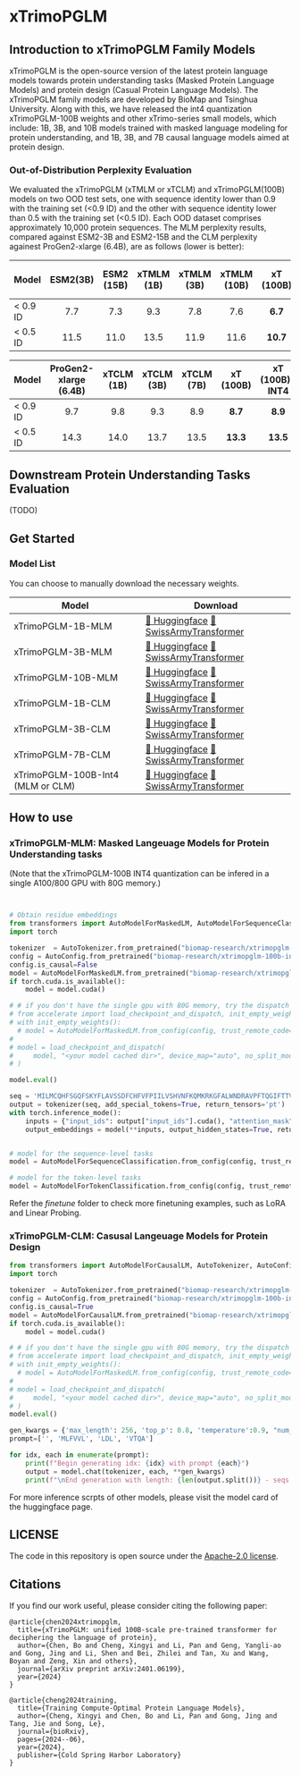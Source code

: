 # xTrimoPGLM 

##  Introduction to xTrimoPGLM Family Models

xTrimoPGLM is the open-source version of the latest protein language models towards protein understanding tasks (Masked Protein Language Models) and protein design (Casual Protein Language Models). The xTrimoPGLM family models are developed by BioMap and Tsinghua University. Along with this, we have released the int4 quantization xTrimoPGLM-100B weights and other xTrimo-series small models, which include: 1B, 3B, and 10B models trained with masked language modeling for protein understanding, and 1B, 3B, and 7B causal language models aimed at protein design.

### Out-of-Distribution Perplexity Evaluation

We evaluated the xTrimoPGLM (xTMLM or xTCLM) and xTrimoPGLM(100B) models on two OOD test sets, one with sequence identity lower than 0.9 with the training set (<0.9 ID) and the other with sequence identity lower than 0.5 with the training set (<0.5 ID). Each OOD dataset comprises approximately 10,000 protein sequences. The MLM perplexity results, compared against ESM2-3B and ESM2-15B and the CLM perplexity againest ProGen2-xlarge (6.4B), are as follows (lower is better):

| Model               | ESM2(3B)| ESM2 (15B) | xTMLM (1B) | xTMLM (3B) | xTMLM (10B) | xT (100B) | xT (100B)-INT4 |
|:--------------------|:----------:|:----------:|:----------:|:----------:|:--------------------:|:--------------------:|:--------------------:|
| < 0.9 ID           |   7.7   |   7.3    | 9.3    |    7.8    |      7.6    |            **6.7**         |  **6.8**         | 
| < 0.5 ID            |  11.5 |  11.0  |  13.5 |   11.9  |   11.6   |         **10.7**          | **10.8**          |


| Model               | ProGen2-xlarge (6.4B) | xTCLM (1B) | xTCLM (3B) | xTCLM (7B) | xT (100B) | xT (100B)-INT4 |
|:--------------------|:----------:|:----------:|:----------:|:--------------------:|:--------------------:|:--------------------:|
| < 0.9 ID            |   9.7     | 9.8    |    9.3    |      8.9    |            **8.7**         |      **8.9**         | 
| < 0.5 ID            |   14.3    |  14.0  |    13.7  |    13.5   |         **13.3**          |   **13.5**          |

## Downstream Protein Understanding Tasks Evaluation
(TODO)

## Get Started
### Model List
You can choose to manually download the necessary weights.

| Model            |Download                                                                                                                                |                                                                                                                                                                                
|------------------|-----------------------------------------------------------------------------------------------------------------------------------------|
| xTrimoPGLM-1B-MLM        | [🤗 Huggingface](https://huggingface.co/biomap-research/xtrimopglm-1b-mlm)  [🔨 SwissArmyTransformer]()  |
| xTrimoPGLM-3B-MLM     | [🤗 Huggingface](https://huggingface.co/biomap-research/xtrimopglm-3b-mlm)  [🔨 SwissArmyTransformer]()   |
| xTrimoPGLM-10B-MLM   | [🤗 Huggingface](https://huggingface.co/biomap-research/xtrimopglm-10b-mlm)  [🔨 SwissArmyTransformer]() |     
| xTrimoPGLM-1B-CLM        | [🤗 Huggingface](https://huggingface.co/biomap-research/xtrimopglm-1b-clm)  [🔨 SwissArmyTransformer]()  |
| xTrimoPGLM-3B-CLM     | [🤗 Huggingface](https://huggingface.co/biomap-research/xtrimopglm-3b-clm)  [🔨 SwissArmyTransformer]()   |
| xTrimoPGLM-7B-CLM   | [🤗 Huggingface](https://huggingface.co/biomap-research/xtrimopglm-7b-clm)  [🔨 SwissArmyTransformer]() |   
| xTrimoPGLM-100B-Int4  (MLM or CLM) | [🤗 Huggingface](https://huggingface.co/biomap-research/xtrimopglm-100b-int4)  [🔨 SwissArmyTransformer]() |                                                                                                                                                                                              |                                                                                                                                                                                  |

## How to use
### xTrimoPGLM-MLM: Masked Langeuage Models for Protein Understanding tasks
(Note that the xTrimoPGLM-100B INT4 quantization can be infered in a single A100/800 GPU with 80G memory.)
```python


# Obtain residue embeddings
from transformers import AutoModelForMaskedLM, AutoModelForSequenceClassification, AutoModelForTokenClassification, AutoTokenizer, AutoConfig
import torch

tokenizer  = AutoTokenizer.from_pretrained("biomap-research/xtrimopglm-100b-int4", trust_remote_code=True, use_fast=True)
config = AutoConfig.from_pretrained("biomap-research/xtrimopglm-100b-int4",  trust_remote_code=True, torch_dtype=torch.half)
config.is_causal=False
model = AutoModelForMaskedLM.from_pretrained("biomap-research/xtrimopglm-100b-int4", config = config, torch_dtype=torch.half,trust_remote_code=True)
if torch.cuda.is_available():
    model = model.cuda()

# # if you don't have the single gpu with 80G memory, try the dispatch load.
# from accelerate import load_checkpoint_and_dispatch, init_empty_weights
# with init_empty_weights():
  # model = AutoModelForMaskedLM.from_config(config, trust_remote_code=True)
# 
# model = load_checkpoint_and_dispatch(
#     model, "<your model cached dir>", device_map="auto", no_split_module_classes=["xTrimoPGLMBlock"], strict=True, dtype=dtype
# )

model.eval()

seq = 'MILMCQHFSGQFSKYFLAVSSDFCHFVFPIILVSHVNFKQMKRKGFALWNDRAVPFTQGIFTTVMILLQYLHGTG'
output = tokenizer(seq, add_special_tokens=True, return_tensors='pt')
with torch.inference_mode():
    inputs = {"input_ids": output["input_ids"].cuda(), "attention_mask": output["attention_mask"].cuda()}
    output_embeddings = model(**inputs, output_hidden_states=True, return_last_hidden_state=True).hidden_states[:-1, 0] # get rid of the <eos> token


# model for the sequence-level tasks
model = AutoModelForSequenceClassification.from_config(config, trust_remote_code=True, torch_dtype=torch.bfloat16)

# model for the token-level tasks
model = AutoModelForTokenClassification.from_config(config, trust_remote_code=True, torch_dtype=torch.bfloat16)
```


Refer the *finetune* folder to check more finetuning examples, such as LoRA and Linear Probing.

### xTrimoPGLM-CLM: Casusal Langeuage Models for Protein Design 
```python
from transformers import AutoModelForCausalLM, AutoTokenizer, AutoConfig
import torch

tokenizer  = AutoTokenizer.from_pretrained("biomap-research/xtrimopglm-100b-int4", trust_remote_code=True, use_fast=True)
config = AutoConfig.from_pretrained("biomap-research/xtrimopglm-100b-int4",  trust_remote_code=True, torch_dtype=torch.half)
config.is_causal=True
model = AutoModelForCausalLM.from_pretrained("biomap-research/xtrimopglm-100b-int4", config = config, torch_dtype=torch.half,trust_remote_code=True)
if torch.cuda.is_available():
    model = model.cuda()

# # if you don't have the single gpu with 80G memory, try the dispatch load.
# from accelerate import load_checkpoint_and_dispatch, init_empty_weights
# with init_empty_weights():
  # model = AutoModelForMaskedLM.from_config(config, trust_remote_code=True)
# 
# model = load_checkpoint_and_dispatch(
#     model, "<your model cached dir>", device_map="auto", no_split_module_classes=["xTrimoPGLMBlock"], strict=True, dtype=dtype
# )
model.eval()

gen_kwargs = {'max_length': 256, 'top_p': 0.8, 'temperature':0.9, "num_beams": 1}
prompt=['', 'MLFVVL', 'LDL', 'VTQA']

for idx, each in enumerate(prompt):
    print(f"Begin generating idx: {idx} with prompt {each}")
    output = model.chat(tokenizer, each, **gen_kwargs)
    print(f"\nEnd generation with length: {len(output.split())} - seqs: {output}\n")
```
For more inference scrpts of other models, please visit the model card of the huggingface page.


## LICENSE

The code in this repository is open source under the [Apache-2.0 license](./LICENSE).



## Citations

If you find our work useful, please consider citing the following paper:
```
@article{chen2024xtrimopglm,
  title={xTrimoPGLM: unified 100B-scale pre-trained transformer for deciphering the language of protein},
  author={Chen, Bo and Cheng, Xingyi and Li, Pan and Geng, Yangli-ao and Gong, Jing and Li, Shen and Bei, Zhilei and Tan, Xu and Wang, Boyan and Zeng, Xin and others},
  journal={arXiv preprint arXiv:2401.06199},
  year={2024}
}

@article{cheng2024training,
  title={Training Compute-Optimal Protein Language Models},
  author={Cheng, Xingyi and Chen, Bo and Li, Pan and Gong, Jing and Tang, Jie and Song, Le},
  journal={bioRxiv},
  pages={2024--06},
  year={2024},
  publisher={Cold Spring Harbor Laboratory}
}
```
